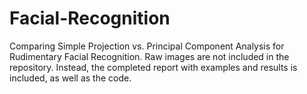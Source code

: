# Facial-Recognition
Comparing Simple Projection vs. Principal Component Analysis for Rudimentary Facial Recognition. Raw images are not included in the repository. Instead, the completed report with examples and results is included, as well as the code.
